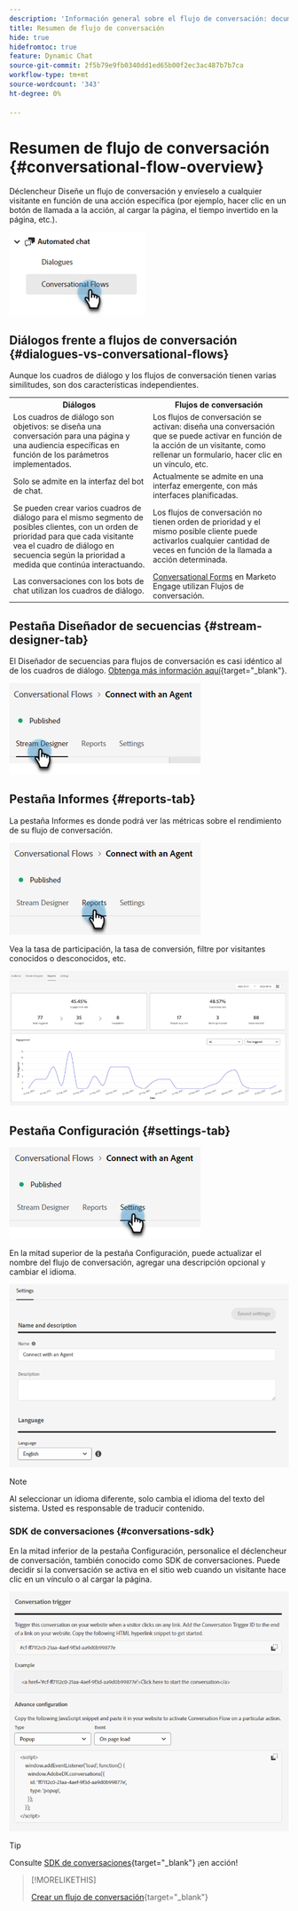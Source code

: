 ```yaml
---
description: 'Información general sobre el flujo de conversación: documentos de Marketo, documentación del producto'
title: Resumen de flujo de conversación
hide: true
hidefromtoc: true
feature: Dynamic Chat
source-git-commit: 2f5b79e9fb0340dd1ed65b00f2ec3ac487b7b7ca
workflow-type: tm+mt
source-wordcount: '343'
ht-degree: 0%

---
```


# Resumen de flujo de conversación {#conversational-flow-overview}

Déclencheur Diseñe un flujo de conversación y envíeselo a cualquier visitante en función de una acción específica (por ejemplo, hacer clic en un botón de llamada a la acción, al cargar la página, el tiempo invertido en la página, etc.).

![](assets/conversational-flow-overview-1.png)

## Diálogos frente a flujos de conversación {#dialogues-vs-conversational-flows}

Aunque los cuadros de diálogo y los flujos de conversación tienen varias similitudes, son dos características independientes.

<table> 
 <tbody> 
  <tr> 
   <th style="width:50%">Diálogos</th> 
   <th style="width:50%">Flujos de conversación</th>
  </tr> 
  <tr> 
   <td>Los cuadros de diálogo son objetivos: se diseña una conversación para una página y una audiencia específicas en función de los parámetros implementados.</td> 
   <td>Los flujos de conversación se activan: diseña una conversación que se puede activar en función de la acción de un visitante, como rellenar un formulario, hacer clic en un vínculo, etc.</td>
  </tr>
   <tr> 
   <td>Solo se admite en la interfaz del bot de chat.</td> 
   <td>Actualmente se admite en una interfaz emergente, con más interfaces planificadas.</td>
  </tr>
  </tr>
   <tr> 
   <td>Se pueden crear varios cuadros de diálogo para el mismo segmento de posibles clientes, con un orden de prioridad para que cada visitante vea el cuadro de diálogo en secuencia según la prioridad a medida que continúa interactuando.</td> 
   <td>Los flujos de conversación no tienen orden de prioridad y el mismo posible cliente puede activarlos cualquier cantidad de veces en función de la llamada a acción determinada.</td>
  </tr>
  <tr>
   <td>Las conversaciones con los bots de chat utilizan los cuadros de diálogo.</td>
   <td><a href="/help/marketo/product-docs/demand-generation/dynamic-chat-two/automated-chat/conversational-flow-settings-for-marketo-engage-forms.md" target="_blank">Conversational Forms</a> en Marketo Engage utilizan Flujos de conversación.</td>
  </tr>
 </tbody> 
</table>

## Pestaña Diseñador de secuencias {#stream-designer-tab}

El Diseñador de secuencias para flujos de conversación es casi idéntico al de los cuadros de diálogo. [Obtenga más información aquí](/help/marketo/product-docs/demand-generation/dynamic-chat-two/automated-chat/stream-designer.md){target="_blank"}.

![](assets/conversational-flow-overview-2.png)

## Pestaña Informes {#reports-tab}

La pestaña Informes es donde podrá ver las métricas sobre el rendimiento de su flujo de conversación.

![](assets/conversational-flow-overview-3.png)

Vea la tasa de participación, la tasa de conversión, filtre por visitantes conocidos o desconocidos, etc.

![](assets/conversational-flow-overview-4.png)

## Pestaña Configuración {#settings-tab}

![](assets/conversational-flow-overview-5.png)

En la mitad superior de la pestaña Configuración, puede actualizar el nombre del flujo de conversación, agregar una descripción opcional y cambiar el idioma.

![](assets/conversational-flow-overview-6.png)

>[!NOTE]
>
>Al seleccionar un idioma diferente, solo cambia el idioma del texto del sistema. Usted es responsable de traducir contenido.

### SDK de conversaciones {#conversations-sdk}

En la mitad inferior de la pestaña Configuración, personalice el déclencheur de conversación, también conocido como SDK de conversaciones. Puede decidir si la conversación se activa en el sitio web cuando un visitante hace clic en un vínculo o al cargar la página.

![](assets/conversational-flow-overview-7.png)

>[!TIP]
>
>Consulte [SDK de conversaciones](https://experienceleague.adobe.com/tools/marketo-dynamic-chatbot/conversations-sdk/){target="_blank"} ¡en acción!

>[!MORELIKETHIS]
>
>[Crear un flujo de conversación](/help/marketo/product-docs/demand-generation/dynamic-chat-two/automated-chat/create-a-conversational-flow.md){target="_blank"}

